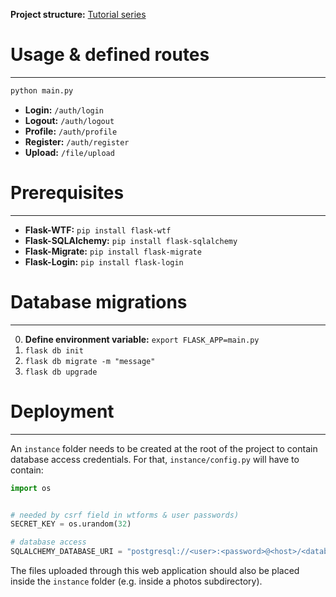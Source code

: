 **Project structure:** [Tutorial series](https://hackersandslackers.com/flask-application-factory/)

# Usage & defined routes
----------------
```bash
python main.py
```

- **Login:** `/auth/login`
- **Logout:** `/auth/logout`
- **Profile:** `/auth/profile`
- **Register:** `/auth/register`
- **Upload:** `/file/upload`

# Prerequisites
---------------
- **Flask-WTF:** `pip install flask-wtf`
- **Flask-SQLAlchemy:** `pip install flask-sqlalchemy`
- **Flask-Migrate:** `pip install flask-migrate`
- **Flask-Login:** `pip install flask-login`

# Database migrations
----------------------
0. **Define environment variable:** `export FLASK_APP=main.py`
1. `flask db init`
2. `flask db migrate -m "message"`
3. `flask db upgrade`

# Deployment
------------
An `instance` folder needs to be created at the root of the project to contain database access credentials. For that, `instance/config.py` will have to contain:

```python
import os


# needed by csrf field in wtforms & user passwords)
SECRET_KEY = os.urandom(32)

# database access
SQLALCHEMY_DATABASE_URI = "postgresql://<user>:<password>@<host>/<database>"
```

The files uploaded through this web application should also be placed inside the `instance` folder (e.g. inside a photos subdirectory).
